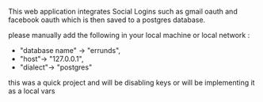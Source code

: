 This web application integrates Social Logins such as gmail oauth and facebook oauth which is then saved to a postgres database.

please manually add the following in your local machine or local network :

- "database name" -> "errunds",
- "host"-> "127.0.0.1",
- "dialect"-> "postgres"

this was a quick project and will be disabling keys or will be implementing it as a local vars
